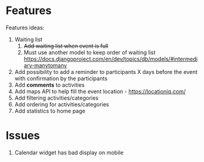 # Features
Features ideas:
1. Waiting list
   1. ~~Add waiting list when event is full~~
   2. Must use another model to keep order of waiting list https://docs.djangoproject.com/en/dev/topics/db/models/#intermediary-manytomany 
2. Add possibility to add a reminder to participants X days before the event with confirmation by the participants
3. Add **comments** to activities
4. Add maps API to help fill the event location - https://locationiq.com/
5. Add filtering activities/categories
6. Add ordering for activities/categories
7. Add statistics to home page

# Issues
1. Calendar widget has bad display on mobile
